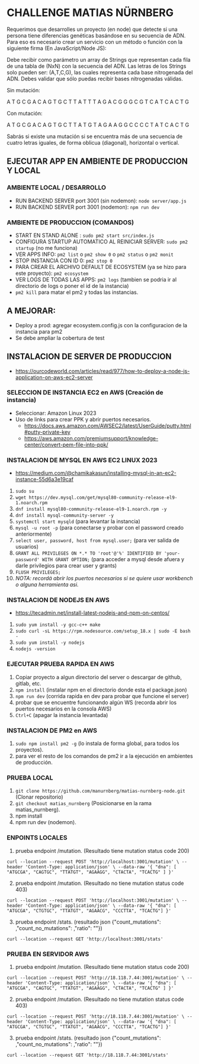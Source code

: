 # CHALLENGE MATIAS NÜRNBERG 
Requerimos que desarrolles un proyecto (en node) que detecte si una persona tiene diferencias genéticas basándose en su secuencia de ADN. Para eso es necesario crear un servicio con un método o función con la siguiente firma (En JavaScript/Node JS):
 
Debe recibir como parámetro un array de Strings que representan cada fila de una tabla
de (NxN) con la secuencia del ADN. Las letras de los Strings solo pueden ser: (A,T,C,G), las
cuales representa cada base nitrogenada del ADN. Debes validar que sólo puedas recibir bases nitrogenadas válidas.
 
Sin mutación:
 
A T G C G A
C A G T G C
T T A T T T
A G A C G G
G C G T C A
T C A C T G
 
Con mutación:
 
A T G C G A
C A G T G C
T T A T G T
A G A A G G
C C C C T A
T C A C T G
 
Sabrás si existe una mutación si se encuentra más de una secuencia de cuatro letras
iguales, de forma oblicua (diagonal), horizontal o vertical.

## EJECUTAR APP EN AMBIENTE DE PRODUCCION Y LOCAL
### AMBIENTE LOCAL / DESARROLLO
- RUN BACKEND SERVER port 3001 (sin nodemon): `node server/app.js`
- RUN BACKEND SERVER port 3001 (nodemon): `npm run dev` 

### AMBIENTE DE PRODUCCION (COMANDOS)
- START EN STAND ALONE : `sudo pm2 start src/index.js`
- CONFIGURA STARTUP AUTOMATICO AL REINICIAR SERVER: `sudo pm2 startup` (no me funciona)
- VER APPS INFO: `pm2 list` o `pm2 show 0` o `pm2 status` o `pm2 monit` 
- STOP INSTANCIA CON ID 0: `pm2 stop 0`
- PARA CREAR EL ARCHIVO DEFAULT DE ECOSYSTEM (ya se hizo para este proyecto): `pm2 ecosystem`
- VER LOGS DE TODAS LAS APPS: `pm2 logs` (tambien se podria ir al directorio de logs o poner el id de la instancia)
- `pm2 kill` para matar el pm2 y todas las instancias.

## A MEJORAR: 
- Deploy a prod: agregar ecosystem.config.js con la configuracion de la instancia para pm2 
- Se debe ampliar la cobertura de test

## INSTALACION DE SERVER DE PRODUCCION
- https://ourcodeworld.com/articles/read/977/how-to-deploy-a-node-js-application-on-aws-ec2-server

### SELECCION DE INSTANCIA EC2 en AWS (Creación de instancia)
- Seleccionar: Amazon Linux 2023
- Uso de links para crear PPK y abrir puertos necesarios.
  - https://docs.aws.amazon.com/AWSEC2/latest/UserGuide/putty.html#putty-private-key
  - https://aws.amazon.com/premiumsupport/knowledge-center/convert-pem-file-into-ppk/

### INSTALACION DE MYSQL EN AWS EC2 LINUX 2023
- https://medium.com/@chamikakasun/installing-mysql-in-an-ec2-instance-55d6a3e19caf
1. `sudo su`
2. `wget https://dev.mysql.com/get/mysql80-community-release-el9-1.noarch.rpm`
3. `dnf install mysql80-community-release-el9-1.noarch.rpm -y`
4. `dnf install mysql-community-server -y`
4. `systemctl start mysqld` (para levantar la instancia)
5. `mysql -u root -p` (para conectarse y probar con el password creado anteriormente)
6. `select user, password, host from mysql.user;` (para ver salida de usuarios)
7. `GRANT ALL PRIVILEGES ON *.* TO 'root'@'%' IDENTIFIED BY 'your-password' WITH GRANT OPTION;` (para acceder a mysql desde afuera y darle privilegios para crear user y grants)
8. `FLUSH PRIVILEGES;`
9. _NOTA: recordá abrir los puertos necesarios si se quiere usar workbench o alguna herramienta asi._

### INSTALACION DE NODEJS EN AWS
- https://tecadmin.net/install-latest-nodejs-and-npm-on-centos/
1. `sudo yum install -y gcc-c++ make`
2. `sudo curl -sL https://rpm.nodesource.com/setup_18.x | sudo -E bash -`
3. `sudo yum install -y nodejs`
4. `nodejs -version`

### EJECUTAR PRUEBA RAPIDA EN AWS
1. Copiar proyecto a algun directorio del server o descargar de github, gitlab, etc.
2. `npm install` (instalar npm en el directorio donde esta el package.json)
3. `npm run dev` (corrida rapida en dev para probar que funcione el server)
4. probar que se encuentre funcionando algún WS (recorda abrir los puertos necesarios en la consola AWS)
5. `Ctrl+C` (apagar la instancia levantada)

### INSTALACION DE PM2 en AWS
1. `sudo npm install pm2 -g` (lo instala de forma global, para todos los proyectos).
2. para ver el resto de los comandos de pm2 ir a la ejecución en ambientes de producción.

### PRUEBA LOCAL
1. `git clone https://github.com/manurnberg/matias-nurnberg-node.git` (Clonar repositorio)
2. `git checkout matias_nurnberg` (Posicionarse en la rama matias_nurnberg).
3. npm install
4. npm run dev (nodemon).

### ENPOINTS LOCALES

1. prueba endpoint /mutation. (Resultado tiene mutation status code 200)

`curl --location --request POST 'http://localhost:3001/mutation' \
--header 'Content-Type: application/json' \
--data-raw '{
    "dna": [
        "ATGCGA",
        "CAGTGC",
        "TTATGT",
        "AGAAGG",
        "CTACTA",
        "TCACTG"
        ]
}'
`

2. prueba endpoint /mutation. (Resultado no tiene mutation status code 403)

`curl --location --request POST 'http://localhost:3001/mutation' \
--header 'Content-Type: application/json' \
--data-raw '{
    "dna": [
        "ATGCGA",
        "CTGTGC",
        "TTATGT",
        "AGAACG",
        "CCCTTA",
        "TCACTG"]
}'
`

3. prueba endpoint /stats. (resultado json {"count_mutations": ,"count_no_mutations": ,"ratio": ""})

`curl --location --request GET 'http://localhost:3001/stats'`

### PRUEBA EN SERVIDOR AWS

1. prueba endpoint /mutation. (Resultado tiene mutation status code 200)

`curl --location --request POST 'http://18.118.7.44:3001/mutation' \
--header 'Content-Type: application/json' \
--data-raw '{
    "dna": [
        "ATGCGA",
        "CAGTGC",
        "TTATGT",
        "AGAAGG",
        "CTACTA",
        "TCACTG"
        ]
}'
`

2. prueba endpoint /mutation. (Resultado no tiene mutation status code 403)

`curl --location --request POST 'http://18.118.7.44:3001/mutation' \
--header 'Content-Type: application/json' \
--data-raw '{
    "dna": [
        "ATGCGA",
        "CTGTGC",
        "TTATGT",
        "AGAACG",
        "CCCTTA",
        "TCACTG"]
}'`

3. prueba endpoint /stats. (resultado json {"count_mutations": ,"count_no_mutations": ,"ratio": ""})

`curl --location --request GET 'http://18.118.7.44:3001/stats'`

